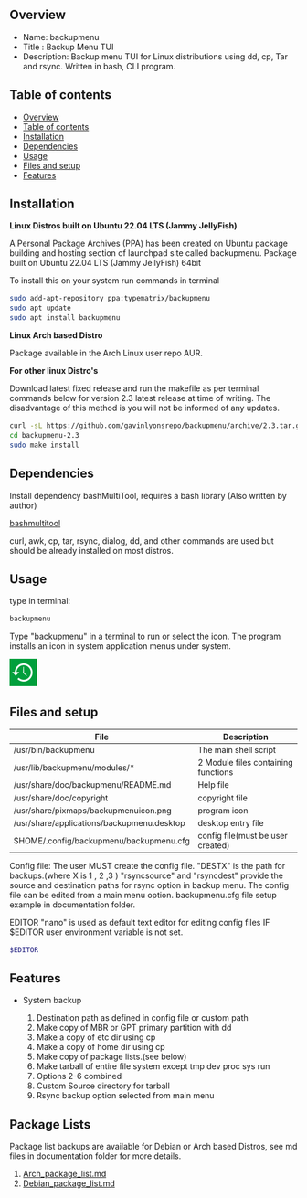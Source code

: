
Overview
--------------------------------------------
* Name: backupmenu
* Title : Backup Menu TUI
* Description: Backup menu TUI for Linux distributions using 
dd, cp, Tar and rsync. Written in bash, CLI program.


Table of contents
---------------------------

  * [Overview](#overview)
  * [Table of contents](#table-of-contents)
  * [Installation](#installation)
  * [Dependencies](#dependencies)
  * [Usage](#usage)
  * [Files and setup](#files-and-setup)
  * [Features](#features)

Installation
-----------------------------------------------

**Linux Distros built on Ubuntu 22.04 LTS (Jammy JellyFish)**

A Personal Package Archives (PPA) has been created on Ubuntu
package building and hosting section of launchpad site 
called backupmenu. Package built on Ubuntu 22.04 LTS (Jammy JellyFish) 64bit 

To install this on your system run commands in terminal

```sh
sudo add-apt-repository ppa:typematrix/backupmenu
sudo apt update
sudo apt install backupmenu
```

**Linux Arch based Distro** 

Package available in the Arch Linux user repo AUR.

**For other linux Distro's**

Download latest fixed release and run the makefile as per 
terminal commands below for version 2.3 latest release at time of writing.
The disadvantage of this method is you will not be informed of any updates.

```sh
curl -sL https://github.com/gavinlyonsrepo/backupmenu/archive/2.3.tar.gz | tar xz
cd backupmenu-2.3
sudo make install
```


Dependencies
-------------------------------------

Install dependency bashMultiTool, requires a bash library (Also written by author)

[bashmultitool](https://github.com/gavinlyonsrepo/bashmultitool)

curl, awk, cp, tar, rsync, dialog, dd, and other commands are used but should be already installed on most distros.

Usage
-------------------------------------------

type in terminal:

```sh
backupmenu
```

Type "backupmenu" in a terminal to run or select the icon.
The program installs an icon in system application menus under system.

![icon](https://raw.githubusercontent.com/gavinlyonsrepo/backupmenu/master/desktop/backupmenuicon.png)


Files and setup
-----------------------------------------

| File  | Description |
| ------ | ------ |
| /usr/bin/backupmenu | The main shell script | 
| /usr/lib/backupmenu/modules/* | 2 Module files containing functions |
| /usr/share/doc/backupmenu/README.md | Help file |
| /usr/share/doc/copyright | copyright file |
| /usr/share/pixmaps/backupmenuicon.png | program icon |
| /usr/share/applications/backupmenu.desktop | desktop entry file |
| $HOME/.config/backupmenu/backupmenu.cfg  | config file(must be user created) | 

Config file: The user MUST create the config file.
"DESTX" is the path for backups.(where X is 1 , 2 ,3 )
"rsyncsource" and "rsyncdest" provide the source and destination paths 
for rsync option in backup menu.
The config file can be edited from a main menu option.
backupmenu.cfg file setup example in documentation folder.


EDITOR
"nano" is used as default text editor for editing config files 
IF $EDITOR user environment variable is not set. 
```sh
$EDITOR
```

Features
----------------------

* System backup 
	
	1. Destination path as defined in config file or custom path
	2. Make copy of MBR or GPT primary partition with dd
	3. Make a copy of etc dir using cp
	4. Make a copy of home dir using cp
	5. Make copy of package lists.(see below)
	6. Make tarball of entire file system except tmp dev proc sys run
	7. Options 2-6 combined
	8. Custom Source directory for tarball
	9. Rsync backup option selected from main menu


Package Lists
----------------------

Package list backups are available for Debian or Arch based Distros,
see md files in documentation folder for more details.

1. [Arch_package_list.md](documentation/Arch_package_list.md)  
2. [Debian_package_list.md](documentation/Debian_package_list.md)
